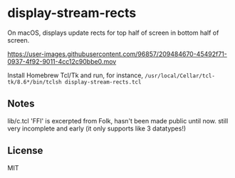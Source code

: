 # display-stream-rects

On macOS, displays update rects for top half of screen in bottom half of screen.



https://user-images.githubusercontent.com/96857/209484670-45492f71-0937-4f92-9011-4cc12c90bbe0.mov



Install Homebrew Tcl/Tk and run, for instance,
`/usr/local/Cellar/tcl-tk/8.6*/bin/tclsh display-stream-rects.tcl`


## Notes

lib/c.tcl 'FFI' is excerpted from Folk, hasn't been made public until
now. still very incomplete and early (it only supports like 3
datatypes!)

## License

MIT
